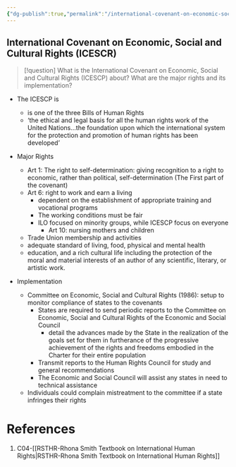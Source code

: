 ```yaml
---
{"dg-publish":true,"permalink":"/international-covenant-on-economic-social-and-cultural-rights/","title":"International Covenant on Economic, Social and Cultural Rights"}
---
```


## International Covenant on Economic, Social and Cultural Rights (ICESCR)

>[!question] What is the International Covenant on Economic, Social and Cultural Rights (ICESCP) about? What are the major rights and its implementation?

- The ICESCP is
	- is one of the three Bills of Human Rights
	- ‘the ethical and legal basis for all the human rights work of the United Nations...the foundation upon which the international system for the protection and promotion of human rights has been developed’
	
- Major Rights
    - Art 1: The right to self-determination: giving recognition to a right to economic, rather than political, self-determination (The First part of the covenant)
    - Art 6: right to work and earn a living
        - dependent on the establishment of appropriate training and vocational programs
        - The working conditions must be fair
        - ILO focused on minority groups, while ICESCP focus on everyone
            - Art 10: nursing mothers and children
    - Trade Union membership and activities
    - adequate standard of living, food, physical and mental health
    - education, and a rich cultural life including the protection of the moral and material interests of an author of any scientific, literary, or artistic work.
- Implementation
    - Committee on Economic, Social and Cultural Rights (1986): setup to monitor compliance of states to the covenants
        - States are required to send periodic reports to the Committee on Economic, Social and Cultural Rights of the Economic and Social Council
            - detail the advances made by the State in the realization of the goals set for them in furtherance of the progressive achievement of the rights and freedoms embodied in the Charter for their entire population
        - Transmit reports to the Human Rights Council for study and general recommendations
        - The Economic and Social Council will assist any states in need to technical assistance
    - Individuals could complain mistreatment to the committee if a state infringes their rights

# References

1. C04-[[RSTHR-Rhona Smith Textbook on International Human Rights\|RSTHR-Rhona Smith Textbook on International Human Rights]]